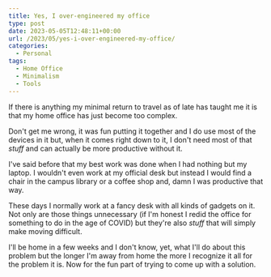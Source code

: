 ```yaml
---
title: Yes, I over-engineered my office
type: post
date: 2023-05-05T12:48:11+00:00
url: /2023/05/yes-i-over-engineered-my-office/
categories:
  - Personal
tags:
  - Home Office
  - Minimalism
  - Tools
---
```


If there is anything my minimal return to travel as of late has taught me it is that my home office has just become too complex.

Don't get me wrong, it was fun putting it together and I do use most of the devices in it but, when it comes right down to it, I don't need most of that _stuff_ and can actually be more productive without it.

I've said before that my best work was done when I had nothing but my laptop. I wouldn't even work at my official desk but instead I would find a chair in the campus library or a coffee shop and, damn I was productive that way.

These days I normally work at a fancy desk with all kinds of gadgets on it. Not only are those things unnecessary (if I'm honest I redid the office for something to do in the age of COVID) but they're also _stuff_ that will simply make moving difficult.

I'll be home in a few weeks and I don't know, yet, what I'll do about this problem but the longer I'm away from home the more I recognize it all for the problem it is. Now for the fun part of trying to come up with a solution.